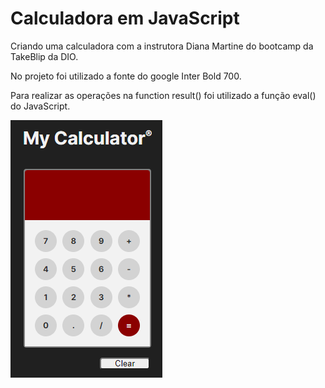 # Calculadora em JavaScript

Criando uma calculadora com a instrutora Diana Martine do bootcamp da TakeBlip da DIO.

No projeto foi utilizado a fonte do google Inter Bold 700.

Para realizar as operações na function result() foi utilizado a função eval() do JavaScript.

<p>
  <img src=".github/imgCalculator.png
  ">
</p>








